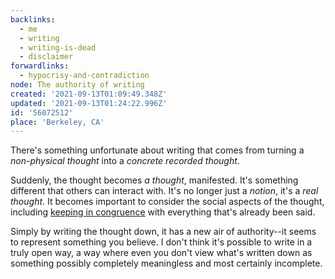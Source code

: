 ```yaml
---
backlinks:
  - me
  - writing
  - writing-is-dead
  - disclaimer
forwardlinks:
  - hypocrisy-and-contradiction
node: The authority of writing
created: '2021-09-13T01:09:49.348Z'
updated: '2021-09-13T01:24:22.996Z'
id: '56072512'
place: 'Berkeley, CA'
---
```

There's something unfortunate about writing that comes from turning a *non-physical thought* into a *concrete recorded thought*.

Suddenly, the thought becomes *a thought*, manifested. It's something different that others can interact with. It's no longer just a *notion*, it's a *real thought*. It becomes important to consider the social aspects of the thought, including [keeping in congruence](hypocrisy-and-contradiction.md) with everything that's already been said. 

Simply by writing the thought down, it has a new air of authority--it seems to represent something you believe. I don't think it's possible to write in a truly open way, a way where even you don't view what's written down as something possibly completely meaningless and most certainly incomplete.  
